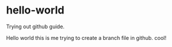 # hello-world
Trying out github guide.

Hello world this is me trying to create a branch file in github. cool!
